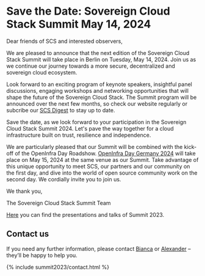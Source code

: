 # Save the Date: Sovereign Cloud Stack Summit May 14, 2024

Dear friends of SCS and interested observers,

We are pleased to announce that the next edition of the Sovereign Cloud Stack Summit will take place in Berlin on Tuesday, May 14, 2024. Join us as we continue our journey towards a more secure, decentralized and sovereign cloud ecosystem.

Look forward to an exciting program of keynote speakers, insightful panel discussions, engaging workshops and networking opportunities that will shape the future of the Sovereign Cloud Stack. The Summit program will be announced over the next few months, so check our website regularly or subcribe our [SCS Digest](https://scs.sovereignit.de/mailman3/postorius/lists/announce.lists.scs.community/) to stay up to date.

Save the date, as we look forward to your participation in the Sovereign Cloud Stack Summit 2024. Let's pave the way together for a cloud infrastructure built on trust, resilience and independence.

We are particularly pleased that our Summit will be combined with the kick-off of the OpenInfra Day Roadshow. [OpenInfra Day Germany 2024](https://superuser.openinfra.dev/articles/openinfra-event-strategy-update/) will take place on May 15, 2024 at the same venue as our Summit. Take advantage of this unique opportunity to meet SCS, our partners and our community on the first day, and dive into the world of open source community work on the second day. We cordially invite you to join us.

We thank you,

The Sovereign Cloud Stack Summit Team

[Here](https://scs.community/summit2023) you can find the presentations and talks of Summit 2023.

## Contact us

If you need any further information, please contact [Bianca](https://scs.community/hollery) or [Alexander](https://scs.community/diab) – they’ll be happy to help you.

{% include summit2023/contact.html %}
